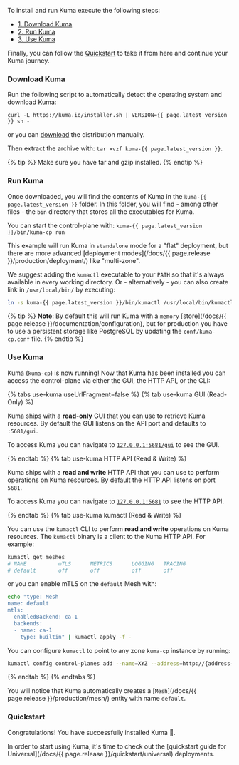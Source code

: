 To install and run Kuma execute the following steps:

* [1. Download Kuma](#download-kuma)
* [2. Run Kuma](#run-kuma)
* [3. Use Kuma](#use-kuma)

Finally, you can follow the [Quickstart](#quickstart) to take it from here and continue your Kuma journey.

### Download Kuma

Run the following script to automatically detect the operating system and download Kuma:

<div class="language-sh">
<pre class="no-line-numbers"><code>curl -L https://kuma.io/installer.sh | VERSION={{ page.latest_version }} sh -</code></pre>
</div>

or you can <a href="{{ site.links.direct }}/kuma-legacy/raw/names/kuma-{{ page.os }}-{{ page.arch }}/versions/{{ page.latest_version }}/kuma-{{ page.latest_version }}-{{ page.os }}-{{ page.arch }}.tar.gz">download</a> the distribution manually.

Then extract the archive with: `tar xvzf kuma-{{ page.latest_version }}`.

{% tip %}
Make sure you have tar and gzip installed.
{% endtip %}


### Run Kuma
Once downloaded, you will find the contents of Kuma in the `kuma-{{ page.latest_version }}` folder. In this folder, you will find - among other files - the `bin` directory that stores all the executables for Kuma.

You can start the control-plane with: `kuma-{{ page.latest_version }}/bin/kuma-cp run`

This example will run Kuma in `standalone` mode for a "flat" deployment, but there are more advanced [deployment modes](/docs/{{ page.release }}/production/deployment/) like "multi-zone".

We suggest adding the `kumactl` executable to your `PATH` so that it's always available in every working directory. Or - alternatively - you can also create link in `/usr/local/bin/` by executing:

```sh
ln -s kuma-{{ page.latest_version }}/bin/kumactl /usr/local/bin/kumactl
```

{% tip %}
**Note**: By default this will run Kuma with a `memory` [store](/docs/{{ page.release }}/documentation/configuration), but for production you have to use a persistent storage like PostgreSQL by updating the `conf/kuma-cp.conf` file.
{% endtip %}

### Use Kuma

Kuma (`kuma-cp`) is now running! Now that Kuma has been installed you can access the control-plane via either the GUI, the HTTP API, or the CLI:

{% tabs use-kuma useUrlFragment=false %}
{% tab use-kuma GUI (Read-Only) %}

Kuma ships with a **read-only** GUI that you can use to retrieve Kuma resources. By default the GUI listens on the API port and defaults to `:5681/gui`.

To access Kuma you can navigate to [`127.0.0.1:5681/gui`](http://127.0.0.1:5681/gui) to see the GUI.

{% endtab %}
{% tab use-kuma HTTP API (Read & Write) %}

Kuma ships with a **read and write** HTTP API that you can use to perform operations on Kuma resources. By default the HTTP API listens on port `5681`.

To access Kuma you can navigate to [`127.0.0.1:5681`](http://127.0.0.1:5681) to see the HTTP API.

{% endtab %}
{% tab use-kuma kumactl (Read & Write) %}

You can use the `kumactl` CLI to perform **read and write** operations on Kuma resources. The `kumactl` binary is a client to the Kuma HTTP API. For example:

```sh
kumactl get meshes
# NAME          mTLS      METRICS      LOGGING   TRACING
# default       off       off          off       off
```

or you can enable mTLS on the `default` Mesh with:

```sh
echo "type: Mesh
name: default
mtls:
  enabledBackend: ca-1
  backends:
  - name: ca-1
    type: builtin" | kumactl apply -f -
```

You can configure `kumactl` to point to any zone `kuma-cp` instance by running:

```sh
kumactl config control-planes add --name=XYZ --address=http://{address-to-kuma}:5681
```
{% endtab %}
{% endtabs %}

You will notice that Kuma automatically creates a [`Mesh`](/docs/{{ page.release }}/production/mesh/) entity with name `default`.

### Quickstart

Congratulations! You have successfully installed Kuma 🚀.

In order to start using Kuma, it's time to check out the [quickstart guide for Universal](/docs/{{ page.release }}/quickstart/universal) deployments.
